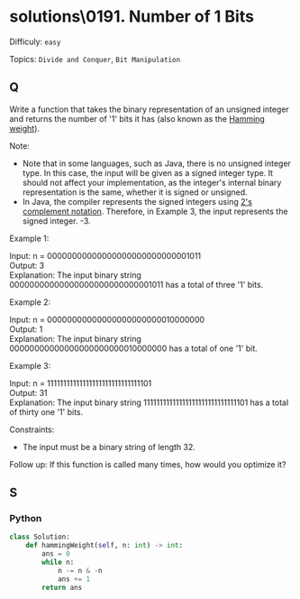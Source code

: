 # solutions\0191. Number of 1 Bits

Difficuly: `easy`

Topics: `Divide and Conquer`, `Bit Manipulation`

## Q

Write a function that takes the binary representation of an unsigned integer and returns the number of '1' bits it has (also known as the [Hamming weight](http://en.wikipedia.org/wiki/Hamming_weight)).

Note:

- Note that in some languages, such as Java, there is no unsigned integer type. In this case, the input will be given as a signed integer type. It should not affect your implementation, as the integer's internal binary representation is the same, whether it is signed or unsigned.
- In Java, the compiler represents the signed integers using [2's complement notation](https://en.wikipedia.org/wiki/Two%27s_complement). Therefore, in Example 3, the input represents the signed integer. -3.

Example 1:

Input: n = 00000000000000000000000000001011 <br>
Output: 3 <br>
Explanation: The input binary string 00000000000000000000000000001011 has a total of three '1' bits.

Example 2:

Input: n = 00000000000000000000000010000000 <br>
Output: 1 <br>
Explanation: The input binary string 00000000000000000000000010000000 has a total of one '1' bit.

Example 3:

Input: n = 11111111111111111111111111111101 <br>
Output: 31 <br>
Explanation: The input binary string 11111111111111111111111111111101 has a total of thirty one '1' bits.

Constraints:

- The input must be a binary string of length 32.

Follow up: If this function is called many times, how would you optimize it?

## S

### Python

```python
class Solution:
    def hammingWeight(self, n: int) -> int:
        ans = 0
        while n:
            n -= n & -n
            ans += 1
        return ans
```
